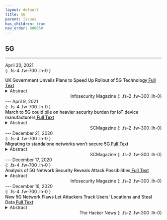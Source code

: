 ```yaml
---
layout: default
title: 5G 
parent: Issues 
has_children: true
nav_order: 800050
---
```


## 5G
---
April 20, 2021 <br>
{: .fs-4 .fw-700 .lh-0  }
<p style="font-weight:500; margin:0px" markdown="1">
UK Government Unveils Plans to Speed Up Rollout of 5G Technology<a href="https://www.infosecurity-magazine.com:443/news/uk-govt-rollout-5g-tech/"> Full Text</a>
</p>
<details>
  <summary>Abstract</summary>
Under the proposals, it will be easier to introduced 5G-connected technology, particularly in countryside areas.
</details>
<div style="text-align: right" markdown="1">
Infosecurity Magazine
{: .fs-2 .fw-300 .lh-0}
</div>
---
April 9, 2021 <br>
{: .fs-4 .fw-700 .lh-0  }
<p style="font-weight:500; margin:0px" markdown="1">
March to 5G could pile on heavier security burden for IoT device manufacturers<a href="https://www.scmagazine.com/home/security-news/network-security/march-to-5g-could-pile-on-heavier-security-burden-for-iot-device-manufacturers/"> Full Text</a>
</p>
<details>
  <summary>Abstract</summary>
The financial burden of compliance with piling security standards could force some device manufacturers to walk away from highly regulated buyers like the Pentagon.
</details>
<div style="text-align: right" markdown="1">
SCMagazine
{: .fs-2 .fw-300 .lh-0}
</div>
---
December 21, 2020 <br>
{: .fs-4 .fw-700 .lh-0  }
<p style="font-weight:500; margin:0px" markdown="1">
Migrating to standalone networks won’t secure 5G<a href="https://www.scmagazine.com/endpoint-security/migrating-to-stand-alone-networks-alone-wont-secure-5g/"> Full Text</a>
</p>
<details>
  <summary>Abstract</summary>
The stack of technologies that 5G uses could allow attacks aimed at operator networks as well as subscribers, launched from international roaming networks, operator networks or even partner networks providing access to services.
</details>
<div style="text-align: right" markdown="1">
SCMagazine
{: .fs-2 .fw-300 .lh-0}
</div>
---
December 17, 2020 <br>
{: .fs-4 .fw-700 .lh-0  }
<p style="font-weight:500; margin:0px" markdown="1">
Analysis of 5G Network Security Reveals Attack Possibilities<a href="https://www.infosecurity-magazine.com:443/news/analysis-5g-security-attack/"> Full Text</a>
</p>
<details>
  <summary>Abstract</summary>
5G security research discloses exploit opportunities
</details>
<div style="text-align: right" markdown="1">
Infosecurity Magazine
{: .fs-2 .fw-300 .lh-0}
</div>
---
December 16, 2020 <br> 
{: .fs-4 .fw-700 .lh-0  }
<p style="font-weight:500; margin:0px" markdown="1">
New 5G Network Flaws Let Attackers Track Users' Locations and Steal Data<a href="https://thehackernews.com/2020/12/new-5g-network-flaws-let-attackers.html"> Full Text</a>
</p>
<details>
  <summary>Abstract</summary>
As 5G networks are being gradually rolled out in major cities across the world, an analysis of its network architecture has revealed a number of potential weaknesses that could be exploited to carry out a slew of cyber assaults, including denial-of-service (DoS) attacks to deprive subscribers of Internet access and intercept data traffic.  The findings form the basis of a new " 5G Standalone core security research " published by London-based cybersecurity firm Positive Technologies today, exactly six months after the firm released its " Vulnerabilities in LTE and 5G Networks 2020 " report in June detailing high impact flaws in LTE and 5G protocols.  "Key elements of network security include proper configuration of equipment, as well as authentication and authorization of network elements," Positive Technologies said.   "In the absence of these elements, the network becomes vulnerable [to] subscriber denial of service due to exploitation of vulnerabil
</details>
<div style="text-align: right" markdown="1">
The Hacker News
{: .fs-2 .fw-300 .lh-0}
</div> 

